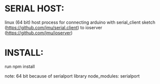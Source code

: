 SERIAL HOST: 
============
linux (64 bit) host process for connecting arduino with serial_client sketch (https://github.com/jmu/serial.client) 
to ioserver (https://github.com/jmu/ioserver)

INSTALL:
========
run npm install

note: 64 bit because of serialport library
node_modules: 
    serialport
